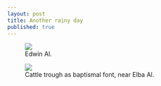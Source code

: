 ```yaml
---
layout: post
title: Another rainy day
published: true
---
```

<figure>
  <img src="https://raw.githubusercontent.com/jkalev/blog/master/images/202101_9145.jpg" />
  <figcaption>Edwin Al.</figcaption>
</figure>

            
<figure>
  <img src="https://raw.githubusercontent.com/jkalev/blog/master/images/20210302_01-2.jpg" />
  <figcaption>Cattle trough as baptismal font, near Elba Al.</figcaption>
</figure>



